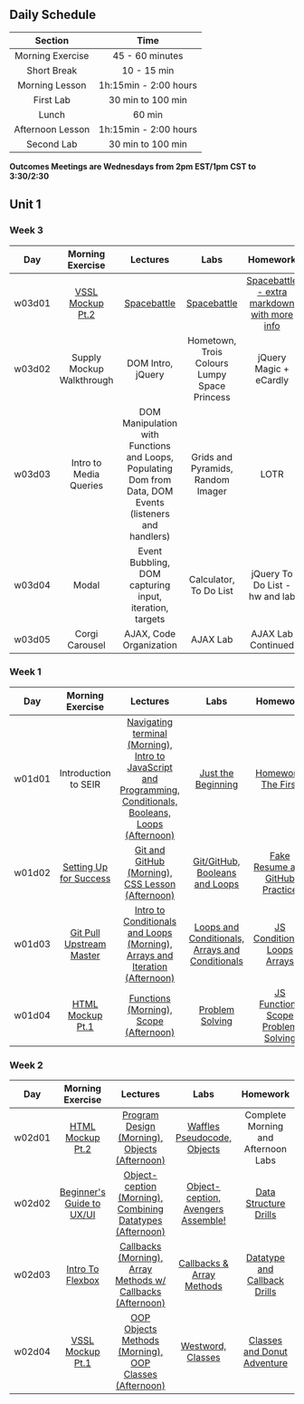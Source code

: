 ## Daily Schedule
| Section | Time |
|:--:|:---------:|
| Morning Exercise | 45 - 60 minutes |
| Short Break | 10 - 15 min |
| Morning Lesson | 1h:15min - 2:00 hours |
| First Lab | 30 min to 100 min |
| Lunch | 60 min |
| Afternoon Lesson | 1h:15min - 2:00 hours |
| Second Lab | 30 min to 100 min |

**Outcomes Meetings are Wednesdays from 2pm EST/1pm CST to 3:30/2:30**

## Unit 1

### Week 3
| Day | Morning Exercise | Lectures | Labs | Homework |
|:---:|:-----------:|:-------:|:-----------:|:-----------:|
| w03d01 | [VSSL Mockup Pt.2](./1_front_end_development/w03d01/morning_exercise) | [Spacebattle](./1_front_end_development/w03d01/instructor_notes) | [Spacebattle](./1_front_end_development/w03d01/instructor_notes) | [Spacebattle - extra markdown with more info](./1_front_end_development/w03d01/homework/) |
| w03d02 | Supply Mockup Walkthrough | DOM Intro, jQuery | Hometown, Trois Colours Lumpy Space Princess | jQuery Magic + eCardly |
| w03d03 | Intro to Media Queries | DOM Manipulation with Functions and Loops, Populating Dom from Data, DOM Events (listeners and handlers) | Grids and Pyramids, Random Imager | LOTR |
| w03d04 | Modal | Event Bubbling, DOM capturing input, iteration, targets | Calculator, To Do List | jQuery To Do List - hw and lab |
| w03d05 | Corgi Carousel | AJAX, Code Organization | AJAX Lab| AJAX Lab Continued |

### Week 1
| Day | Morning Exercise | Lectures | Labs | Homework |
|:---:|:-----------:|:-------:|:-----------:|:-----------:|
| w01d01 | Introduction to SEIR | [Navigating terminal (Morning), Intro to JavaScript and Programming, Conditionals, Booleans, Loops (Afternoon)](./1_front_end_development/w01d01/instructor_notes) | [Just the Beginning](./1_front_end_development/w01d01/student_labs/just_the_beginning.md) | [Homework, The First](./1_front_end_development/w01d01/homework/) |
| w01d02 | [Setting Up for Success](./1_front_end_development/w01d02/morning_exercise) | [Git and GitHub (Morning), CSS Lesson (Afternoon)](./1_front_end_development/w01d02/instructor_notes) | [Git/GitHub, Booleans and Loops](./1_front_end_development/w01d02/student_labs/booleans_and_loops.md) | [Fake Resume and GitHub Practice](./1_front_end_development/w01d02/homework/)|
| w01d03 | [Git Pull Upstream Master](./1_front_end_development/w01d03/morning_exercise) | [Intro to Conditionals and Loops (Morning), Arrays and Iteration (Afternoon)](./1_front_end_development/w01d03/instructor_notes) | [Loops and Conditionals, Arrays and Conditionals](./1_front_end_development/w01d03/student_labs/) | [JS Conditionals Loops Arrays](./1_front_end_development/w01d03/homework/) |
| w01d04 | [HTML Mockup Pt.1](./1_front_end_development/w01d04/morning_exercise) | [Functions (Morning), Scope (Afternoon)](./1_front_end_development/w01d04/instructor_notes) | [Problem Solving](./1_front_end_development/w01d04/student_labs) | [JS Functions Scope Problem Solving](./1_front_end_development/w01d04/homework/) |

### Week 2
| Day | Morning Exercise | Lectures | Labs | Homework |
|:---:|:-----------:|:-------:|:-----------:|:-----------:|
| w02d01 | [HTML Mockup Pt.2](./1_front_end_development/w02d01/morning_exercise) | [Program Design (Morning), Objects (Afternoon)](./1_front_end_development/w02d01/instructor_notes) | [Waffles Pseudocode, Objects](./1_front_end_development/w02d01/student_labs/) | Complete Morning and Afternoon Labs |
| w02d02 | [Beginner's Guide to UX/UI](./1_front_end_development/w02d02/morning_exercise/README.md) | [Object-ception (Morning), Combining Datatypes (Afternoon)](./1_front_end_development/w02d02/instructor_notes) | [Object-ception, Avengers Assemble!](./1_front_end_development/w02d02/student_labs/) | [Data Structure Drills](./1_front_end_development/w02d02/homework/) |
| w02d03 | [Intro To Flexbox](./1_front_end_development/w02d03/morning_exercise/README.md) | [Callbacks (Morning), Array Methods w/ Callbacks (Afternoon)](./1_front_end_development/w02d03/instructor_notes) | [Callbacks & Array Methods](./1_front_end_development/w02d03/student_labs/) | [Datatype and Callback Drills](./1_front_end_development/w02d03/homework/README.md) |
| w02d04 | [VSSL Mockup Pt.1](./1_front_end_development/w02d04/morning_exercise/README.md) | [OOP Objects Methods (Morning), OOP Classes (Afternoon)](./1_front_end_development/w02d04/instructor_notes) | [Westword, Classes](./1_front_end_development/w02d04/student_labs/) | [Classes and Donut Adventure](./1_front_end_development/w02d04/homework/README.md) |
